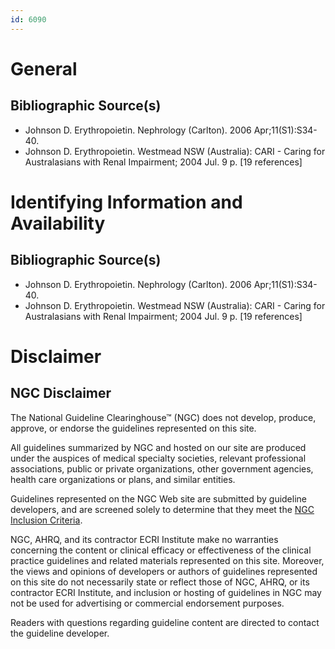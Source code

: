 ```yaml
---
id: 6090
---
```


# General

## Bibliographic Source(s)

- Johnson D. Erythropoietin. Nephrology (Carlton). 2006 Apr;11(S1):S34-40.
- Johnson D. Erythropoietin. Westmead NSW (Australia): CARI - Caring for Australasians with Renal Impairment; 2004 Jul. 9 p. [19 references]

# Identifying Information and Availability

## Bibliographic Source(s)

- Johnson D. Erythropoietin. Nephrology (Carlton). 2006 Apr;11(S1):S34-40.
- Johnson D. Erythropoietin. Westmead NSW (Australia): CARI - Caring for Australasians with Renal Impairment; 2004 Jul. 9 p. [19 references]

# Disclaimer

## NGC Disclaimer

The National Guideline Clearinghouse™ (NGC) does not develop, produce, approve, or endorse the guidelines represented on this site.

All guidelines summarized by NGC and hosted on our site are produced under the auspices of medical specialty societies, relevant professional associations, public or private organizations, other government agencies, health care organizations or plans, and similar entities.

Guidelines represented on the NGC Web site are submitted by guideline developers, and are screened solely to determine that they meet the [NGC Inclusion Criteria](/help-and-about/summaries/inclusion-criteria).

NGC, AHRQ, and its contractor ECRI Institute make no warranties concerning the content or clinical efficacy or effectiveness of the clinical practice guidelines and related materials represented on this site. Moreover, the views and opinions of developers or authors of guidelines represented on this site do not necessarily state or reflect those of NGC, AHRQ, or its contractor ECRI Institute, and inclusion or hosting of guidelines in NGC may not be used for advertising or commercial endorsement purposes.

Readers with questions regarding guideline content are directed to contact the guideline developer.

